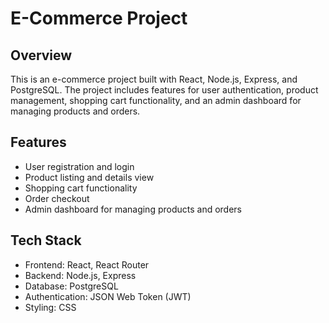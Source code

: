 # E-Commerce Project

## Overview

This is an e-commerce project built with React, Node.js, Express, and PostgreSQL. The project includes features for user authentication, product management, shopping cart functionality, and an admin dashboard for managing products and orders.

## Features

- User registration and login
- Product listing and details view
- Shopping cart functionality
- Order checkout
- Admin dashboard for managing products and orders

## Tech Stack

- Frontend: React, React Router
- Backend: Node.js, Express
- Database: PostgreSQL
- Authentication: JSON Web Token (JWT)
- Styling: CSS
